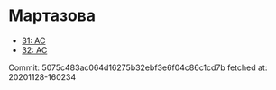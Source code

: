 # Мартазова
- [31: AC](31.md)
- [32: AC](32.md)

Commit: 5075c483ac064d16275b32ebf3e6f04c86c1cd7b
 fetched at: 20201128-160234

